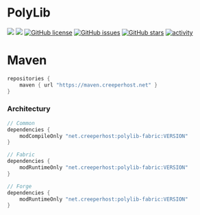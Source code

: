 # PolyLib

<p align="left">
    <a href="https://www.curseforge.com/minecraft/mc-mods/polylib"><img src="http://cf.way2muchnoise.eu/full_576589_downloads.svg" /></a>
    <a href="https://www.curseforge.com/minecraft/mc-mods/polylib"><img src="http://cf.way2muchnoise.eu/versions/576589.svg" /></a>
    <a href="https://github.com/Direwolf20-MC/BuildingGadgets/blob/master/LICENSE.md"><img alt="GitHub license" src="https://img.shields.io/github/license/CreeperHost/PolyLib"></a>
    <a href="https://github.com/direwolf20-MC/buildinggadgets/issues"><img alt="GitHub issues" src="https://img.shields.io/github/issues/CreeperHost/PolyLib"></a>
    <a href="https://github.com/direwolf20-MC/buildinggadgets/stargazers"><img alt="GitHub stars" src="https://img.shields.io/github/stars/CreeperHost/PolyLib"></a>
    <a href="https://github.com/Direwolf20-MC/BuildingGadgets/commits/master"><img alt="activity" src="https://img.shields.io/github/last-commit/CreeperHost/PolyLib" ></a>
</p>


# Maven
```gradle
repositories {
    maven { url "https://maven.creeperhost.net" }
}
```


### Architectury
```gradle
// Common
dependencies {
    modCompileOnly "net.creeperhost:polylib-fabric:VERSION"
}

// Fabric
dependencies {
    modRuntimeOnly "net.creeperhost:polylib-fabric:VERSION"
}

// Forge
dependencies {
    modRuntimeOnly "net.creeperhost:polylib-fabric:VERSION"
}
